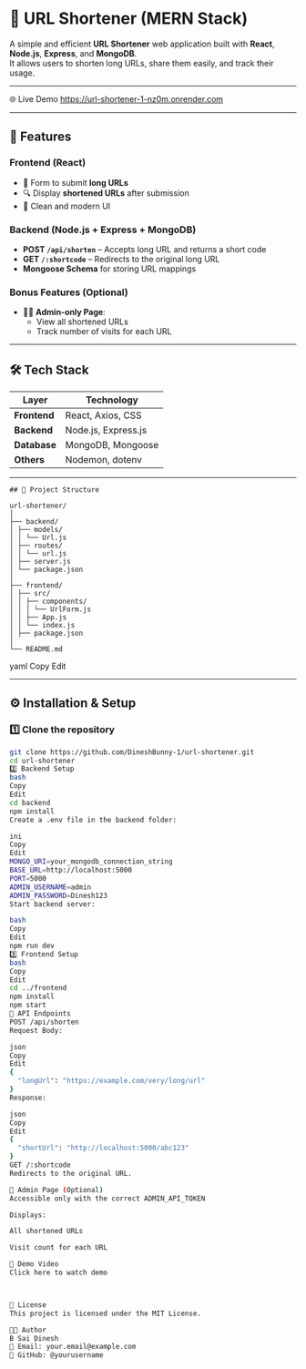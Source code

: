 # 🔗 URL Shortener (MERN Stack)

A simple and efficient **URL Shortener** web application built with **React**, **Node.js**, **Express**, and **MongoDB**.  
It allows users to shorten long URLs, share them easily, and track their usage.  

---

🌐 Live Demo
https://url-shortener-1-nz0m.onrender.com

---

## 🚀 Features

### **Frontend (React)**
- 📌 Form to submit **long URLs**
- 🔍 Display **shortened URLs** after submission
- 🎨 Clean and modern UI

### **Backend (Node.js + Express + MongoDB)**
- **POST `/api/shorten`** – Accepts long URL and returns a short code
- **GET `/:shortcode`** – Redirects to the original long URL
- **Mongoose Schema** for storing URL mappings

### **Bonus Features (Optional)**
- 👨‍💼 **Admin-only Page**:
  - View all shortened URLs
  - Track number of visits for each URL

---

## 🛠️ Tech Stack

| Layer         | Technology            |
|--------------|-----------------------|
| **Frontend** | React, Axios, CSS      |
| **Backend**  | Node.js, Express.js    |
| **Database** | MongoDB, Mongoose      |
| **Others**   | Nodemon, dotenv        |

---

    ## 📂 Project Structure

    url-shortener/
    │
    ├── backend/
    │ ├── models/
    │ │ └── Url.js
    │ ├── routes/
    │ │ └── url.js
    │ ├── server.js
    │ └── package.json
    │
    ├── frontend/
    │ ├── src/
    │ │ ├── components/
    │ │ │ └── UrlForm.js
    │ │ ├── App.js
    │ │ └── index.js
    │ ├── package.json
    │
    └── README.md

yaml
Copy
Edit

---

## ⚙️ Installation & Setup

### **1️⃣ Clone the repository**
```bash
git clone https://github.com/DineshBunny-1/url-shortener.git
cd url-shortener
2️⃣ Backend Setup
bash
Copy
Edit
cd backend
npm install
Create a .env file in the backend folder:

ini
Copy
Edit
MONGO_URI=your_mongodb_connection_string
BASE_URL=http://localhost:5000
PORT=5000
ADMIN_USERNAME=admin
ADMIN_PASSWORD=Dinesh123
Start backend server:

bash
Copy
Edit
npm run dev
3️⃣ Frontend Setup
bash
Copy
Edit
cd ../frontend
npm install
npm start
📌 API Endpoints
POST /api/shorten
Request Body:

json
Copy
Edit
{
  "longUrl": "https://example.com/very/long/url"
}
Response:

json
Copy
Edit
{
  "shortUrl": "http://localhost:5000/abc123"
}
GET /:shortcode
Redirects to the original URL.

🔑 Admin Page (Optional)
Accessible only with the correct ADMIN_API_TOKEN

Displays:

All shortened URLs

Visit count for each URL

🎥 Demo Video
Click here to watch demo



📜 License
This project is licensed under the MIT License.

👨‍💻 Author
B Sai Dinesh
📧 Email: your.email@example.com
📌 GitHub: @yourusername
